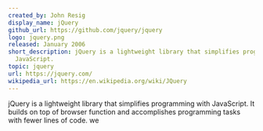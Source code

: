 ```yaml
---
created_by: John Resig
display_name: jQuery
github_url: https://github.com/jquery/jquery
logo: jquery.png
released: January 2006
short_description: jQuery is a lightweight library that simplifies programming with
  JavaScript.
topic: jquery
url: https://jquery.com/
wikipedia_url: https://en.wikipedia.org/wiki/JQuery
---
```

jQuery is a lightweight library that simplifies programming with JavaScript. It builds on top of browser function and accomplishes programming tasks with fewer lines of code.
we 
